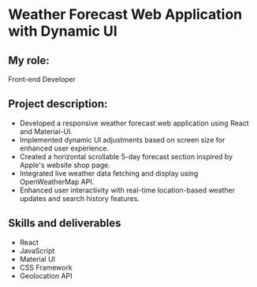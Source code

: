 # Weather Forecast Web Application with Dynamic UI

## My role:
Front-end Developer

## Project description:
- Developed a responsive weather forecast web application using React and Material-UI.
- Implemented dynamic UI adjustments based on screen size for enhanced user experience.
- Created a horizontal scrollable 5-day forecast section inspired by Apple's website shop page.
- Integrated live weather data fetching and display using OpenWeatherMap API.
- Enhanced user interactivity with real-time location-based weather updates and search history features.

## Skills and deliverables
- React
- JavaScript
- Material UI
- CSS Framework
- Geolocation API